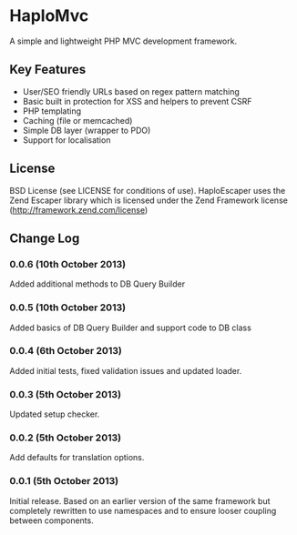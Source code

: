 # HaploMvc

A simple and lightweight PHP MVC development framework.

## Key Features

   * User/SEO friendly URLs based on regex pattern matching
   * Basic built in protection for XSS and helpers to prevent CSRF
   * PHP templating
   * Caching (file or memcached)
   * Simple DB layer (wrapper to PDO)
   * Support for localisation

## License

BSD License (see LICENSE for conditions of use).
HaploEscaper uses the Zend Escaper library which is licensed under the Zend Framework license (http://framework.zend.com/license)

## Change Log

### 0.0.6 (10th October 2013)

Added additional methods to DB Query Builder

### 0.0.5 (10th October 2013)

Added basics of DB Query Builder and support code to DB class

### 0.0.4 (6th October 2013)

Added initial tests, fixed validation issues and updated loader.

### 0.0.3 (5th October 2013)

Updated setup checker.

### 0.0.2 (5th October 2013)

Add defaults for translation options.

### 0.0.1 (5th October 2013)

Initial release. Based on an earlier version of the same framework but completely rewritten to use namespaces and to ensure looser coupling between components.